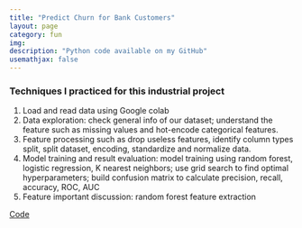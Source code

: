 ```yaml
---
title: "Predict Churn for Bank Customers"
layout: page
category: fun
img:
description: "Python code available on my GitHub"
usemathjax: false
---
```


### Techniques I practiced for this industrial project
1. Load and read data using Google colab
2. Data exploration: check general info of our dataset; understand the feature such as missing values and hot-encode categorical features.
3. Feature processing such as drop useless features, identify column types split, split dataset, encoding, standardize and normalize data.
4. Model training and result evaluation: model training using random forest, logistic regression, K nearest neighbors; use grid search to find optimal hyperparameters; build confusion matrix to calculate precision, recall, accuracy, ROC, AUC
5. Feature important discussion: random forest feature extraction

<a href="https://github.com/IvyWang845/Project-Practice-1-Machine-Learning-Algorithms/blob/main/Predicting_Churn_for_Bank_Customers.ipynb">Code</a>
